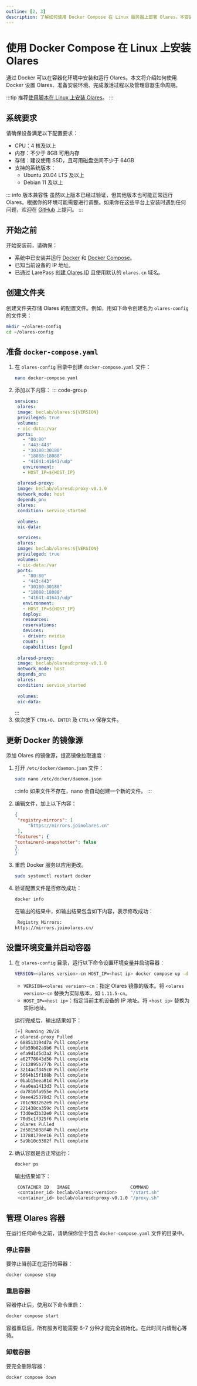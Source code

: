 ```yaml
---
outline: [2, 3]
description: 了解如何使用 Docker Compose 在 Linux 服务器上部署 Olares。本安装指南涵盖系统要求、配置、安装、激活以及容器管理的相关内容。
---
```

# 使用 Docker Compose 在 Linux 上安装 Olares
通过 Docker 可以在容器化环境中安装和运行 Olares。本文将介绍如何使用 Docker 设置 Olares、准备安装环境、完成激活过程以及管理容器生命周期。

:::tip
推荐[使用脚本在 Linux 上安装 Olares](install-olares-linux.md)。
:::
## 系统要求

请确保设备满足以下配置要求：

- CPU：4 核及以上
- 内存：不少于 8GB 可用内存
- 存储：建议使用 SSD，且可用磁盘空间不少于 64GB
- 支持的系统版本：
   - Ubuntu 20.04 LTS 及以上
   - Debian 11 及以上

::: info 版本兼容性
虽然以上版本已经过验证，但其他版本也可能正常运行 Olares。根据你的环境可能需要进行调整。如果你在这些平台上安装时遇到任何问题，欢迎在 [GitHub](https://github.com/beclab/Olares/issues/new) 上提问。
:::

## 开始之前
开始安装前，请确保：
- 系统中已安装并运行 [Docker](https://docs.docker.com/engine/install/) 和 [Docker Compose](https://docs.docker.com/compose/install/)。
- 已知当前设备的 IP 地址。
- 已通过 LarePass [创建 Olares ID](create-olares-id.md) 且使用默认的 `olares.cn` 域名。

## 创建文件夹
创建文件夹存储 Olares 的配置文件。例如，用如下命令创建名为 `olares-config` 的文件夹：

```bash
mkdir ~/olares-config
cd ~/olares-config
```
## 准备 `docker-compose.yaml`
1. 在 `olares-config` 目录中创建 `docker-compose.yaml` 文件：
   ```bash
   nano docker-compose.yaml
   ```
2. 添加以下内容：
   ::: code-group
   ```yaml  [无 GPU]
   services:
    olares:
    image: beclab/olares:${VERSION}
    privileged: true
    volumes:
    - oic-data:/var
    ports:
      - "80:80"    
      - "443:443"    
      - "30180:30180"    
      - "18088:18088"    
      - "41641:41641/udp"
      environment:
      - HOST_IP=${HOST_IP}
    
    olaresd-proxy:
    image: beclab/olaresd:proxy-v0.1.0
    network_mode: host
    depends_on:
    olares:
    condition: service_started
    
    volumes:
    oic-data:
   ```
   ```yaml [支持 GPU]
    services:
    olares:
    image: beclab/olares:${VERSION}
    privileged: true
    volumes:
    - oic-data:/var
    ports:
      - "80:80"    
      - "443:443"    
      - "30180:30180"    
      - "18088:18088"    
      - "41641:41641/udp"
      environment:
      - HOST_IP=${HOST_IP}
      deploy:
      resources:
      reservations:
      devices:
      - driver: nvidia
      count: 1
      capabilities: [gpu]
    
    olaresd-proxy:
    image: beclab/olaresd:proxy-v0.1.0
    network_mode: host
    depends_on:
    olares:
    condition: service_started
    
    volumes:
    oic-data:
   ```
   :::
3. 依次按下 `CTRL+O`、`ENTER` 及 `CTRL+X` 保存文件。

## 更新 Docker 的镜像源
添加 Olares 的镜像源，提高镜像拉取速度：
1. 打开 `/etc/docker/daemon.json` 文件：
   ```bash
   sudo nano /etc/docker/daemon.json
   ```
   :::info
   如果文件不存在，nano 会自动创建一个新的文件。
   :::
2. 编辑文件，加上以下内容：
   ```json
   {
    "registry-mirrors": [
        "https://mirrors.joinolares.cn"
    ],
   "features": {
   "containerd-snapshotter": false
   }
   }
   ```
3. 重启 Docker 服务以应用更改。
   ```bash
   sudo systemctl restart docker
   ```
4. 验证配置文件是否修改成功：
   ```bash
   docker info
   ```
   在输出的结果中，如输出结果包含如下内容，表示修改成功：

   ```bash
    Registry Mirrors:
   https://mirrors.joinolares.cn/
   ```
## 设置环境变量并启动容器

1. 在 `olares-config` 目录，运行以下命令设置环境变量并启动容器：
   ```bash
   VERSION=<olares version>-cn HOST_IP=<host ip> docker compose up -d
   ```
   - `VERSION=<olares version>-cn`：指定 Olares 镜像的版本。将 `<olares version>-cn` 替换为实际版本，如 `1.11.5-cn`。
   - `HOST_IP=<host ip>`：指定当前主机设备的 IP 地址。将 `<host ip>` 替换为实际地址。

   运行完成后，输出结果如下：
   ```bash
   [+] Running 20/20
   ✔ olaresd-proxy Pulled                                                                           67.8s
   ✔ 688513194d7a Pull complete                                                                    6.8s
   ✔ bfb59b82a9b6 Pull complete                                                                    6.9s
   ✔ efa9d1d5d3a2 Pull complete                                                                    9.5s
   ✔ a62778643d56 Pull complete                                                                    9.6s
   ✔ 7c12895b777b Pull complete                                                                    9.6s
   ✔ 3214acf345c0 Pull complete                                                                   13.6s
   ✔ 5664b15f108b Pull complete                                                                   14.1s
   ✔ 0bab15eea81d Pull complete                                                                   14.2s
   ✔ 4aa0ea1413d3 Pull complete                                                                   15.0s
   ✔ da7816fa955e Pull complete                                                                   15.1s
   ✔ 9aee425378d2 Pull complete                                                                   15.1s
   ✔ 701c983262e9 Pull complete                                                                   36.2s
   ✔ 221438ca359c Pull complete                                                                   36.3s
   ✔ f3d0ed3b32e0 Pull complete                                                                   36.4s
   ✔ 70d5c1f325f6 Pull complete                                                                   43.2s
   ✔ olares Pulled                                                                                5863.6s
   ✔ 2d5815038f40 Pull complete                                                                 5759.0s
   ✔ 13788179ee16 Pull complete                                                                 5831.6s
   ✔ 5a9b10c3302f Pull complete                                                                 5831.7s
    ```

2. 确认容器是否正常运行：
   ```bash
   docker ps
   ```
   输出结果如下：
   ```bash
    CONTAINER ID   IMAGE                       COMMAND                  STATUS          PORTS
    <container_id> beclab/olares:<version>     "/start.sh"             Up 2 minutes   0.0.0.0:80->80/tcp, ...
    <container_id> beclab/olaresd:proxy-v0.1.0 "/proxy.sh"             Up 2 minutes   Host
   ```

<!--@include: ./install-and-activate-olares.md-->

## 管理 Olares 容器
在运行任何命令之前，请确保你位于包含 `docker-compose.yaml` 文件的目录中。
### 停止容器
要停止当前正在运行的容器：
```bash
docker compose stop
```

### 重启容器
容器停止后，使用以下命令重启：
```bash
docker compose start
```
容器重启后，所有服务可能需要 6–7 分钟才能完全初始化。在此时间内请耐心等待。

### 卸载容器
要完全删除容器：
```bash
docker compose down
```

<!--@include: ./reusables.md{30,34}-->
   
   


